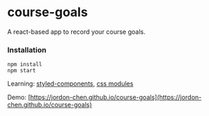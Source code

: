# course-goals

A react-based app to record your course goals.

### Installation

```
npm install
npm start
```

Learning: [styled-components](https://styled-components.com/), [css modules](https://create-react-app.dev/docs/adding-a-css-modules-stylesheet/)

Demo: [https://jordon-chen.github.io/course-goals](https://jordon-chen.github.io/course-goals)
